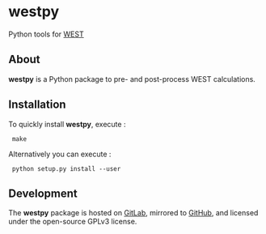 # westpy
Python tools for [WEST](http://www.west-code.org)

## About
**westpy** is a Python package to pre- and post-process WEST calculations.

## Installation
To quickly install **westpy**, execute :

     make

Alternatively you can execute :

     python setup.py install --user

## Development
The **westpy** package is hosted on [GitLab](http://greatfire.uchicago.edu/west-public/westpy), mirrored to [GitHub](https://github.com/west-code-development/westpy), and licensed under the open-source GPLv3 license.

